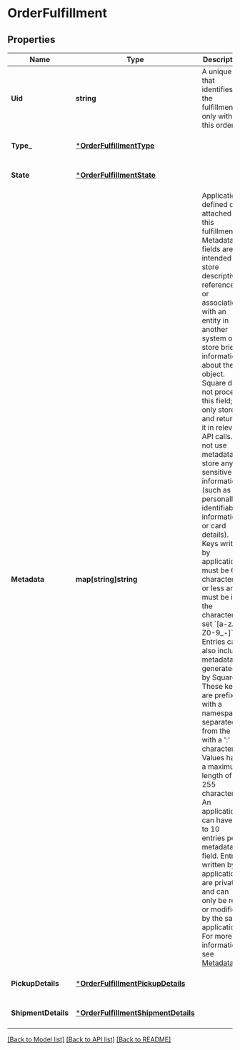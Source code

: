 # OrderFulfillment

## Properties
Name | Type | Description | Notes
------------ | ------------- | ------------- | -------------
**Uid** | **string** | A unique ID that identifies the fulfillment only within this order. | [optional] [default to null]
**Type_** | [***OrderFulfillmentType**](OrderFulfillmentType.md) |  | [optional] [default to null]
**State** | [***OrderFulfillmentState**](OrderFulfillmentState.md) |  | [optional] [default to null]
**Metadata** | **map[string]string** | Application-defined data attached to this fulfillment. Metadata fields are intended to store descriptive references or associations with an entity in another system or store brief information about the object. Square does not process this field; it only stores and returns it in relevant API calls. Do not use metadata to store any sensitive information (such as personally identifiable information or card details).  Keys written by applications must be 60 characters or less and must be in the character set &#x60;[a-zA-Z0-9_-]&#x60;. Entries can also include metadata generated by Square. These keys are prefixed with a namespace, separated from the key with a &#x27;:&#x27; character.  Values have a maximum length of 255 characters.  An application can have up to 10 entries per metadata field.  Entries written by applications are private and can only be read or modified by the same application.  For more information, see [Metadata](https://developer.squareup.com/docs/build-basics/metadata). | [optional] [default to null]
**PickupDetails** | [***OrderFulfillmentPickupDetails**](OrderFulfillmentPickupDetails.md) |  | [optional] [default to null]
**ShipmentDetails** | [***OrderFulfillmentShipmentDetails**](OrderFulfillmentShipmentDetails.md) |  | [optional] [default to null]

[[Back to Model list]](../README.md#documentation-for-models) [[Back to API list]](../README.md#documentation-for-api-endpoints) [[Back to README]](../README.md)


